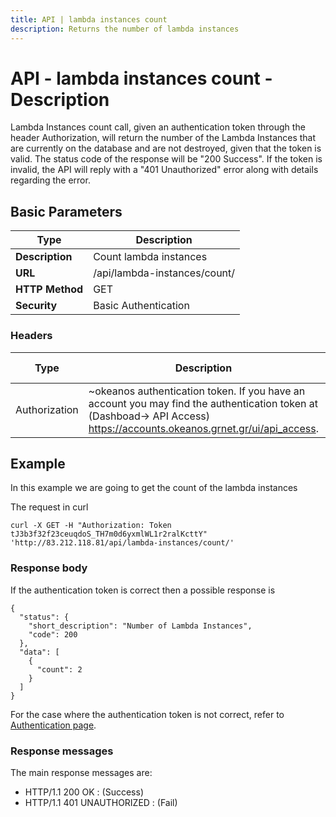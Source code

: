 ```yaml
---
title: API | lambda instances count
description: Returns the number of lambda instances
---
```


# API - lambda instances count - Description

Lambda Instances count call, given an authentication token through the header Authorization,
will return the number of the Lambda Instances that are currently on the database and are not
destroyed, given that the token is valid. The status code of the response will be "200 Success".
If the token is invalid, the API will reply with a "401 Unauthorized" error along with details
regarding the error.

## Basic Parameters

|Type | Description
|------|-------------
| **Description** | Count lambda instances
| **URL**         | /api/lambda-instances/count/  
| **HTTP Method** | GET
| **Security**    | Basic Authentication


### Headers

Type          | Description          | Required | Default value | Example value
------------- | -------------------- | -------- | ------------- | ----------------------------
Authorization | ~okeanos authentication token. If you have an account you may find the authentication token at (Dashboad-> API Access) https://accounts.okeanos.grnet.gr/ui/api_access. | `Yes`    | None          | Token tJ3b3f32f23ceuqdoS_..


## Example

In this example we are going to get the count of the lambda instances

The request in curl

```
curl -X GET -H "Authorization: Token tJ3b3f32f23ceuqdoS_TH7m0d6yxmlWL1r2ralKcttY" 'http://83.212.118.81/api/lambda-instances/count/'
```


### Response body

If the authentication token is correct then a possible response is

```
{
  "status": {
    "short_description": "Number of Lambda Instances",
    "code": 200
  },
  "data": [
    {
      "count": 2
    }
  ]
}
```

For the case where the authentication token is not correct, refer to [Authentication page](Authentication.md).

### Response messages
The main response messages are:

 - HTTP/1.1 200 OK : (Success)
 - HTTP/1.1 401 UNAUTHORIZED : (Fail)
